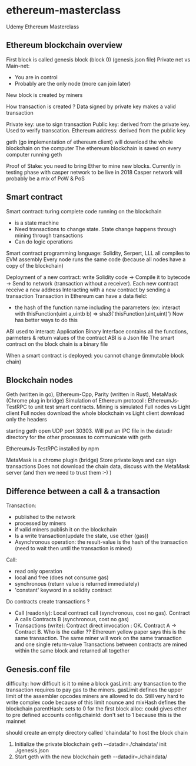 # ethereum-masterclass
Udemy Ethereum Masterclass

## Ethereum blockchain overview

First block is called genesis block (block 0) (genesis.json file)
Private net vs Main-net:
- You are in control
- Probably are the only node (more can join later)

New block is created by miners

How transaction is created ?
Data signed by private key makes a valid transaction

Private key: use to sign transaction
Public key: derived from the private key. Used to verify transcation.
Ethereum address: derived from the public key

geth (go implementation of ethereum client) will download the whole blockchain on the computer
The ethereum blockchain is saved on every computer running geth

Proof of Stake: you need to bring Ether to mine new blocks. Currently in testing phase with casper network to be live in 2018
Casper network will probably be a mix of PoW & PoS

## Smart contract

Smart contract: turing complete code running on the blockchain
- is a state machine
- Need transactions to change state. State change happens through mining through transactions
- Can do logic operations

Smart contract programming language: Solidity, Serpert, LLL all compiles to EVM assembly
Every node runs the same code (because all nodes have a copy of the blockchain)

Deployment of a new contract: write Solidity code -> Compile it to bytecode -> Send to network (transaction without a receiver).
Each new contract receive a new address
Interacting with a new contract by sending a transaction
Transaction in Ethereum can have a data field:
- the hash of the function name including the parameters (ex: interact with thisFunction(uint a,uintb b) => sha3('thisFunction(uint,uint)')
Now has better ways to do this

ABI used to interact: Application Binary Interface contains all the functions, parmeters & return values of the contract
ABI is a Json file
The smart contract on the block chain is a binary file

When a smart contract is deployed: you cannot change (immutable block chain)

## Blockchain nodes

Geth (written in go), Ethereum-Cpp, Parity (written in Rust), MetaMask (Chrome plug in bridge)
Simulation of Ethereum protocol : EthereumJs-TestRPC to unit test smart contracts. Mining is simulated
Full nodes vs Light client
Full nodes download the whole blockchain vs Light client download only the headers

starting geth open UDP port 30303.
Will put an IPC file in the datadir directory for the other processes to communicate with geth

EthereumJs-TestRPC installed by npm

MetaMask is a chrome plugin (bridge)
Store private keys and can sign transactions
Does not download the chain data, discuss with the MetaMask server (and then we need to trust them :-) )

## Difference between a call & a transaction

Transaction:
- published to the network
- processed by miners
- if valid miners publish it on the blockchain
- Is a write transaction(update the state, use ether (gas))
- Asynchronous operation: the result-value is the hash of the transaction (need to wait then until the transaction is mined)

Call:
- read only operation
- local and free (does not consume gas)
- synchronous (return value is returned immediately)
- 'constant' keyword in a solidity contract

Do contracts create transactions ?
- Call (readonly): Local contract call (synchronous, cost no gas). Contract A calls Contracts B (synchronous, cost no gas)
- Transactions (write): Contract direct invocation : OK. Contract A -> Contract B. Who is the caller ??
Ethereum yellow paper says this is the same transaction. The same miner will work on the same transaction and one single return-value
Transactions between contracts are mined within the same block and returned all together

## Genesis.conf file

difficulty: how difficult is it to mine a block
gasLimit: any transaction to the transaction requires to pay gas to the miners. gasLimit defines the upper limit of the assembler opcodes miners are allowed to do. Still very hard to write complex code because of this limit
nounce and mixHash defines the blockchain
parentHash: sets to 0 for the first block
alloc: could gives ether to pre defined accounts
config.chainId: don't set to 1 because this is the mainnet

should create an empty directory called 'chaindata' to host the block chain

1. Initialize the private blockchain
geth --datadir=./chaindata/ init ./genesis.json 
2. Start geth with the new blockchain
geth --datadir=./chaindata/


